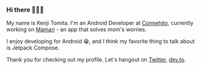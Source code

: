 ### Hi there 👋👋👋

My name is Kenji Tomita. I'm an Android Developer at [Connehito](https://connehito.com/), currently working on [Mamari](https://play.google.com/store/apps/details?id=com.connehito.mamariq&hl=ja) - an app that solves mom's worries.

I enjoy developing for Android 😁, and I think my favorite thing to talk about is Jetpack Compose.

Thank you for checking out my profile.
Let's hangout on [Twitter](https://twitter.com/tommykw_en), [dev.to](https://dev.to/tommykw).
